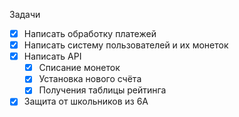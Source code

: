 Задачи
* [x] Написать обработку платежей
* [x] Написать систему пользователей и их монеток
* [x] Написать API
  * [x] Списание монеток
  * [x] Установка нового счёта
  * [x] Получения таблицы рейтинга

* [x] Защита от школьников из 6А